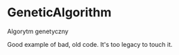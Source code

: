 GeneticAlgorithm
================

Algorytm genetyczny

Good example of bad, old code. It's too legacy to touch it.
